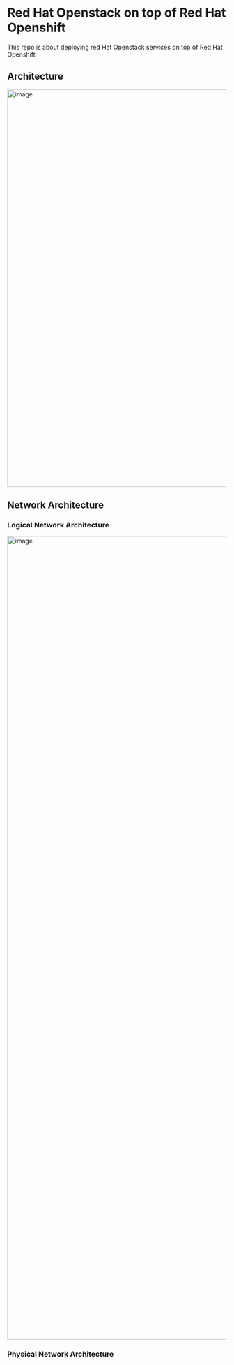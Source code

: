 # Red Hat Openstack on top of Red Hat Openshift
This repo is about deploying red Hat Openstack services on top of Red Hat Openshift

## Architecture

<img width="910" alt="image" src="https://github.com/user-attachments/assets/a292c38e-a434-4685-ac1d-dbd719c53c36" />



## Network Architecture

### Logical Network Architecture

<img width="1840" alt="image" src="https://github.com/user-attachments/assets/1581b5e4-0b84-409b-8508-03190d8cb6de" />

### Physical Network Architecture

